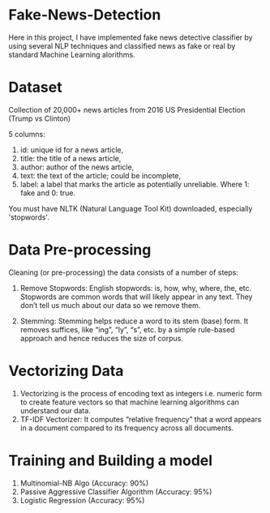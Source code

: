 # Fake-News-Detection
Here in this project, I have implemented fake news detective classifier by using several NLP techniques and classified news as fake or real by standard Machine Learning alorithms.
# Dataset
Collection of 20,000+ news articles from 2016 US Presidential Election (Trump vs Clinton)

5 columns: 
1) id: unique id for a news article, 
2) title: the title of a news article, 
3) author: author of the news article, 
4) text: the text of the article; could be incomplete, 
5) label: a label that marks the article as potentially unreliable. 
Where 1: fake and 0: true.

You must have NLTK (Natural Language Tool Kit) downloaded, especially 'stopwords'.

# Data Pre-processing 
Cleaning (or pre-processing) the data consists of a number of steps:

1) Remove Stopwords:
English stopwords: is, how, why, where, the, etc.
Stopwords are common words that will likely appear in any text. They don’t tell us much about our data so we remove them. 

2) Stemming:
Stemming helps reduce a word to its stem (base) form.  It removes suffices, like “ing”, “ly”, “s”, etc. by a simple rule-based approach and hence reduces the size of corpus.

# Vectorizing Data
1) Vectorizing is the process of encoding text as integers i.e. numeric form to create feature vectors so that machine learning algorithms can understand our data.
2) TF-IDF Vectorizer: It computes “relative frequency” that a word appears in a document compared to its frequency across all documents.

# Training and Building a model
1) Multinomial-NB Algo
 (Accuracy: 90%)
2) Passive Aggressive Classifier Algorithm
 (Accuracy: 95%)
3) Logistic Regression
 (Accuracy: 95%)


